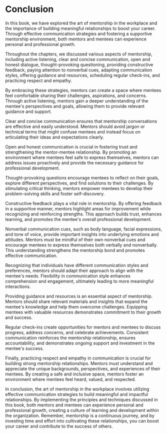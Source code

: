 # Conclusion

In this book, we have explored the art of mentorship in the workplace and the importance of building meaningful relationships to boost your career. Through effective communication strategies and fostering a supportive mentorship environment, both mentors and mentees can experience personal and professional growth.

Throughout the chapters, we discussed various aspects of mentorship, including active listening, clear and concise communication, open and honest dialogue, thought-provoking questioning, providing constructive feedback, paying attention to nonverbal cues, adapting communication styles, offering guidance and resources, scheduling regular check-ins, and practicing respect and empathy.

By embracing these strategies, mentors can create a space where mentees feel comfortable sharing their challenges, aspirations, and concerns. Through active listening, mentors gain a deeper understanding of the mentee's perspectives and goals, allowing them to provide relevant guidance and support.

Clear and concise communication ensures that mentorship conversations are effective and easily understood. Mentors should avoid jargon or technical terms that might confuse mentees and instead focus on articulating their ideas and expectations clearly.

Open and honest communication is crucial in fostering trust and strengthening the mentor-mentee relationship. By promoting an environment where mentees feel safe to express themselves, mentors can address issues proactively and provide the necessary guidance for professional development.

Thought-provoking questions encourage mentees to reflect on their goals, explore different perspectives, and find solutions to their challenges. By stimulating critical thinking, mentors empower mentees to develop their problem-solving skills and foster self-discovery.

Constructive feedback plays a vital role in mentorship. By offering feedback in a supportive manner, mentors highlight areas for improvement while recognizing and reinforcing strengths. This approach builds trust, enhances learning, and promotes the mentee's overall professional development.

Nonverbal communication cues, such as body language, facial expressions, and tone of voice, provide important insights into underlying emotions and attitudes. Mentors must be mindful of their own nonverbal cues and encourage mentees to express themselves both verbally and nonverbally. This understanding strengthens the mentorship bond and promotes effective communication.

Recognizing that individuals have different communication styles and preferences, mentors should adapt their approach to align with the mentee's needs. Flexibility in communication style enhances comprehension and engagement, ultimately leading to more meaningful interactions.

Providing guidance and resources is an essential aspect of mentorship. Mentors should share relevant materials and insights that expand the mentee's knowledge and help them overcome challenges. Equipping mentees with valuable resources demonstrates commitment to their growth and success.

Regular check-ins create opportunities for mentors and mentees to discuss progress, address concerns, and celebrate achievements. Consistent communication reinforces the mentorship relationship, ensures accountability, and demonstrates ongoing support and investment in the mentee's success.

Finally, practicing respect and empathy in communication is crucial for building strong mentorship relationships. Mentors must understand and appreciate the unique backgrounds, perspectives, and experiences of their mentees. By creating a safe and inclusive space, mentors foster an environment where mentees feel heard, valued, and respected.

In conclusion, the art of mentorship in the workplace involves utilizing effective communication strategies to build meaningful and impactful relationships. By implementing the principles and techniques discussed in this book, both mentors and mentees can experience personal and professional growth, creating a culture of learning and development within the organization. Remember, mentorship is a continuous journey, and by investing time and effort into cultivating these relationships, you can boost your career and contribute to the success of others.
